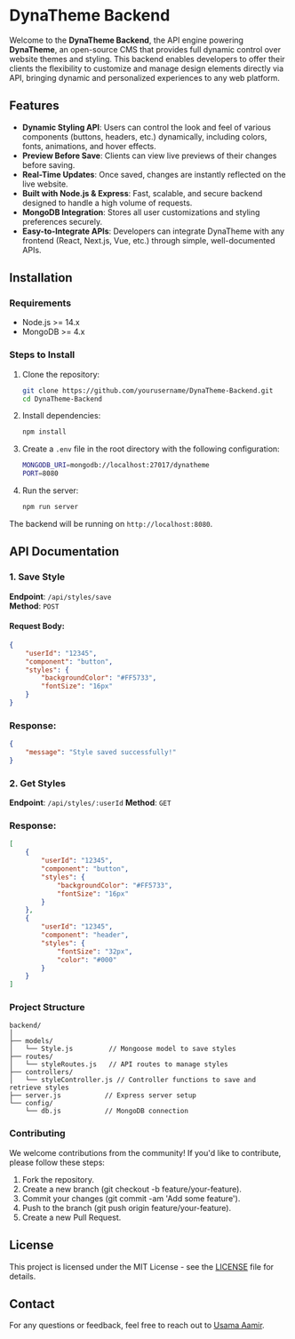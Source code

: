 # DynaTheme Backend

Welcome to the **DynaTheme Backend**, the API engine powering **DynaTheme**, an open-source CMS that provides full dynamic control over website themes and styling. This backend enables developers to offer their clients the flexibility to customize and manage design elements directly via API, bringing dynamic and personalized experiences to any web platform.

## Features

- **Dynamic Styling API**: Users can control the look and feel of various components (buttons, headers, etc.) dynamically, including colors, fonts, animations, and hover effects.
- **Preview Before Save**: Clients can view live previews of their changes before saving.
- **Real-Time Updates**: Once saved, changes are instantly reflected on the live website.
- **Built with Node.js & Express**: Fast, scalable, and secure backend designed to handle a high volume of requests.
- **MongoDB Integration**: Stores all user customizations and styling preferences securely.
- **Easy-to-Integrate APIs**: Developers can integrate DynaTheme with any frontend (React, Next.js, Vue, etc.) through simple, well-documented APIs.

## Installation

### Requirements

- Node.js >= 14.x
- MongoDB >= 4.x

### Steps to Install

1. Clone the repository:
    ```bash
    git clone https://github.com/yourusername/DynaTheme-Backend.git
    cd DynaTheme-Backend
    ```

2. Install dependencies:
    ```bash
    npm install
    ```

3. Create a `.env` file in the root directory with the following configuration:
    ```bash
    MONGODB_URI=mongodb://localhost:27017/dynatheme
    PORT=8080
    ```

4. Run the server:
    ```bash
    npm run server
    ```

The backend will be running on `http://localhost:8080`.

## API Documentation

### 1. Save Style

**Endpoint**: `/api/styles/save`  
**Method**: `POST`

#### Request Body:

```json
{
    "userId": "12345",
    "component": "button",
    "styles": {
        "backgroundColor": "#FF5733",
        "fontSize": "16px"
    }
}
```

### Response:
```json
{
    "message": "Style saved successfully!"
}
```
### 2. Get Styles
**Endpoint**: `/api/styles/:userId`
**Method**: `GET`

### Response:
```json
[
    {
        "userId": "12345",
        "component": "button",
        "styles": {
            "backgroundColor": "#FF5733",
            "fontSize": "16px"
        }
    },
    {
        "userId": "12345",
        "component": "header",
        "styles": {
            "fontSize": "32px",
            "color": "#000"
        }
    }
]
```

### Project Structure

```
backend/
│
├── models/
│   └── Style.js         // Mongoose model to save styles
├── routes/
│   └── styleRoutes.js   // API routes to manage styles
├── controllers/
│   └── styleController.js // Controller functions to save and retrieve styles
├── server.js           // Express server setup
└── config/
    └── db.js           // MongoDB connection
```
### Contributing

We welcome contributions from the community! If you'd like to contribute, please follow these steps:

1. Fork the repository.
2. Create a new branch (git checkout -b feature/your-feature).
3. Commit your changes (git commit -am 'Add some feature').
4. Push to the branch (git push origin feature/your-feature).
5. Create a new Pull Request.

## License

This project is licensed under the MIT License - see the [LICENSE](LICENSE) file for details.

## Contact

For any questions or feedback, feel free to reach out to [Usama Aamir](mailto:usamaaamirsohail@gmail.com).

